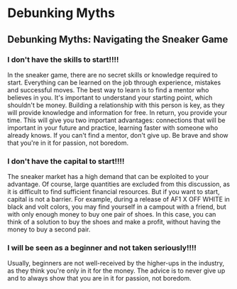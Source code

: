 # Debunking Myths

## Debunking Myths: Navigating the Sneaker Game

### I don't have the skills to start!!!!
In the sneaker game, there are no secret skills or knowledge required to start. Everything can be learned on the job through experience, mistakes and successful moves. The best way to learn is to find a mentor who believes in you. It's important to understand your starting point, which shouldn't be money. Building a relationship with this person is key, as they will provide knowledge and information for free. In return, you provide your time. This will give you two important advantages: connections that will be important in your future and practice, learning faster with someone who already knows. If you can't find a mentor, don't give up. Be brave and show that you're in it for passion, not boredom.
### I don't have the capital to start!!!!
The sneaker market has a high demand that can be exploited to your advantage. Of course, large quantities are excluded from this discussion, as it is difficult to find sufficient financial resources. But if you want to start, capital is not a barrier. For example, during a release of AF1 X OFF WHITE in black and volt colors, you may find yourself in a campout with a friend, but with only enough money to buy one pair of shoes. In this case, you can think of a solution to buy the shoes and make a profit, without having the money to buy a second pair.
### I will be seen as a beginner and not taken seriously!!!!
Usually, beginners are not well-received by the higher-ups in the industry, as they think you're only in it for the money. The advice is to never give up and to always show that you are in it for passion, not boredom.


